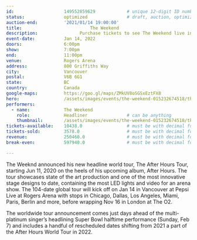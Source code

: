 ```yaml
---
id:                   149552859629            # unique 12-digit ID number
status:               optimized               # draft, auction, optimized
auction-end:          '2021/01/14 19:00:00'
title:						    The Weekend
description:			    Purchase tickets to see The Weekend live in Vancouver on January 14, 2022.
event-date:           Jan 14, 2022
doors:                6:00pm
show:                 7:00pm
end:                  11:00pm
venue:                Rogers Arena
address:              800 Griffiths Way
city:                 Vancouver
postal:               V6B 6G1
state:                BC
country:              Canada
google-maps:          https://goo.gl/maps/ZMkUV8oSGSxEztFX8
hero:                 /assets/images/events/the-weekend-015232674518/the-weekend.jpg
performers: 
  - name:             The Weekend
    role:             Headliner               # can be anything
    thumbnail:        /assets/images/events/the-weekend-015232674518/the-weekend.jpg
tickets-available:    10438.0                 # must be with decimal for math to work
tickets-sold:         3578.0                  # must be with decimal for math to work
revenue:              250460.0                # must be with decimal for math to work
break-even:           597940.0                # must be with decimal for math to work

---
```


The Weeknd announced his new headline world tour, The After Hours Tour, starting Jun 11, 2020 on the heels of his upcoming album, After Hours. The tour showcases state of the art production and one of the most innovative stage designs to date, containing the most LED lights and video for an arena show. The 104-date global tour will kick off on Jan 14 in Vancouver at Pepsi Live at Rogers Arena with stops in Chicago, Dallas, Los Angeles, Miami, Paris, Berlin and more, before wrapping Nov 16 in London at The O2.

The worldwide tour announcement comes just days ahead of the multi-platinum singer’s headlining Super Bowl halftime performance (Sunday, Feb 7) and includes a handful of rescheduled dates shifting from 2021 a part of the After Hours World Tour in 2022.